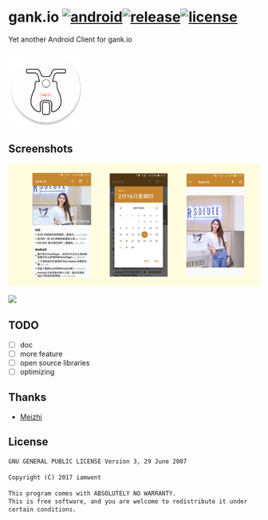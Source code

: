 # gank.io [![android](https://img.shields.io/badge/android-21%2B-brightgreen.svg)](https://android-arsenal.com/api?level=21)[![release](https://img.shields.io/badge/release-v0.1.1-blue.svg)](https://github.com/iamwent/gank.io/releases/tag/v0.1.1)[![license](https://img.shields.io/badge/license-GPL3-lightgrey.svg)](https://github.com/iamwent/gank.io/blob/master/LICENSE)

Yet another Android Client for gank.io

<img src="./screenshot/icon.png" width="30%"/>

## Screenshots

<img src="./screenshot/banner.png"/>

<br/>

<a href="https://play.google.com/store/apps/details?id=com.iamwent.gank" target="_blank"><img src="http://www.android.com/images/brand/get_it_on_play_logo_large.png"/></a>

## TODO
* [ ] doc
* [ ] more feature
* [ ] open source libraries
* [ ] optimizing

## Thanks

- [Meizhi](https://github.com/drakeet/Meizhi)

## License

```
GNU GENERAL PUBLIC LICENSE Version 3, 29 June 2007

Copyright (C) 2017 iamwent

This program comes with ABSOLUTELY NO WARRANTY.
This is free software, and you are welcome to redistribute it under certain conditions.
```


